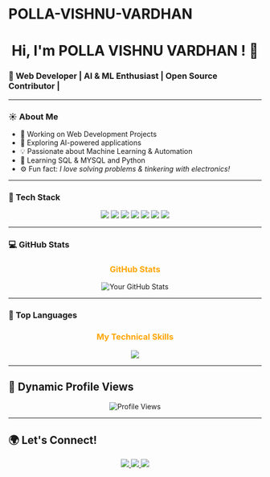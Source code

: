 # POLLA-VISHNU-VARDHAN
<h1 align="center">Hi, I'm POLLA VISHNU VARDHAN ! 👋</h1>

### 🚀 Web Developer | AI & ML Enthusiast | Open Source Contributor |

---

### ☀️ About Me

- 🔭 Working on Web Development Projects  
- 🤖 Exploring AI-powered applications  
- 💡 Passionate about Machine Learning & Automation  
- 🧠 Learning SQL & MYSQL and Python  
- ⚙️ Fun fact: *I love solving problems & tinkering with electronics!*

---

### 🧰 Tech Stack

<p align="center">
  <img src="https://img.shields.io/badge/C-00599C?style=flat&logo=c&logoColor=white" />
  <img src="https://img.shields.io/badge/Python-3776AB?style=flat&logo=python&logoColor=white" />
  <img src="https://img.shields.io/badge/HTML5-E34F26?style=flat&logo=html5&logoColor=white" />
  <img src="https://img.shields.io/badge/CSS3-1572B6?style=flat&logo=css3&logoColor=white" />
  <img src="https://img.shields.io/badge/JavaScript-F7DF1E?style=flat&logo=javascript&logoColor=black" />
  <img src="https://img.shields.io/badge/Arduino-00979D?style=flat&logo=arduino&logoColor=white" />
  <img src="https://img.shields.io/badge/MySQL-4479A1?style=flat&logo=mysql&logoColor=white" />
</p>



---

### 💻 GitHub Stats

<h3 align="center" style="color: orange;">GitHub Stats</h3>

<p align="center">
  <img src="https://github-readme-stats.vercel.app/api?username=VishnuVardhanCodes&show_icons=true&theme=radical" alt="Your GitHub Stats" />
</p>

---

### 🧠 Top Languages

<h3 align="center" style="color: orange;">My Technical Skills</h3>

<p align="center">
  <img src="https://github-readme-stats.vercel.app/api/top-langs/?username=VishnuVardhanCodes&layout=compact&theme=tokyonight" />
</p>

---

## 🚀 Dynamic Profile Views

<p align="center">
  <img src="https://komarev.com/ghpvc/?username=VishnuVardhanCodes&style=flat-square&color=brightgreen" alt="Profile Views" />
</p>


---

## 🌍 Let's Connect!

<p align="center">
  <a href="https://www.linkedin.com/in/polla-vishnu-vardhan/" target="_blank">
    <img src="https://img.shields.io/badge/LinkedIn-0077B5?style=for-the-badge&logo=linkedin&logoColor=white" />
  </a>
  <a href="https://github.com/VishnuVardhanCodes" target="_blank">
    <img src="https://img.shields.io/badge/GitHub-000000?style=for-the-badge&logo=github&logoColor=white" />
  </a>
  <a href="mailto:vishnumaxpolla32@gmail.com">
    <img src="https://img.shields.io/badge/Email-D14836?style=for-the-badge&logo=gmail&logoColor=white" />
  </a>
</p>

